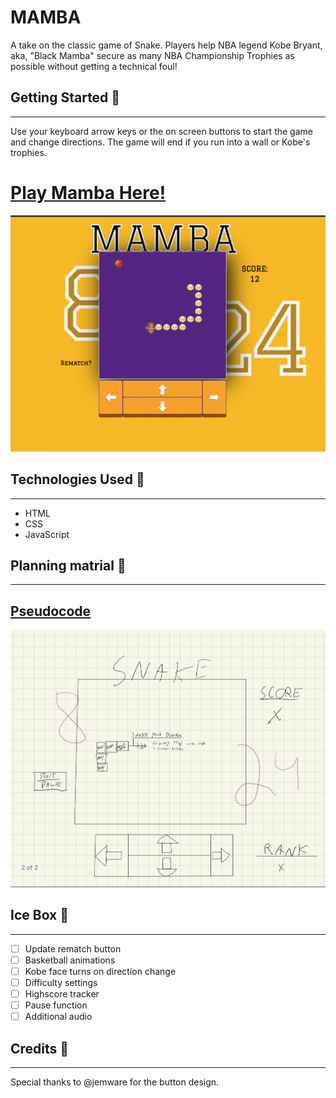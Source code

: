 # MAMBA

A take on the classic game of Snake. Players help NBA legend Kobe Bryant, aka, "Black Mamba"  secure as many NBA Championship Trophies as possible without getting a technical foul!

## Getting Started 🐍

---

Use your keyboard arrow keys or the on screen buttons to start the game and change directions. The game will end if you run into a wall or Kobe's trophies.

# [Play Mamba Here!](https://harrison-snake.netlify.app/)

![MAMBA Game Screenshot](./assets/game-play-img.png)

## Technologies Used 💾
---
- HTML
- CSS
- JavaScript

## Planning matrial 📕
---
## [Pseudocode](https://docs.google.com/document/d/1TEJkIB5uubCW0JDVM64F5_dmlGbBcCfhMJ09kc_D4AM/edit)
![MAMBA Game Screenshot](./assets/app-sketch.png)

## Ice Box 🧊
---
- [ ] Update rematch button
- [ ] Basketball animations
- [ ] Kobe face turns on direction change
- [ ] Difficulty settings
- [ ] Highscore tracker 
- [ ] Pause function
- [ ] Additional audio

## Credits 🙌
---
Special thanks to @jemware for the button design.